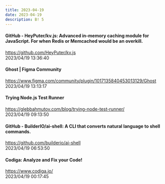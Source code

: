 ```yaml
---
title: 2023-04-19
date: 2023-04-19
description: B! 5
---
```


#### GitHub - HeyPuter/kv.js: Advanced in-memory caching module for JavaScript. For when Redis or Memcached would be an overkill.
https://github.com/HeyPuter/kv.js<br>
2023/04/19 13:36:40<br>


#### Ghost | Figma Community
https://www.figma.com/community/plugin/1017135840453013129/Ghost<br>
2023/04/19 13:13:17<br>


#### Trying Node.js Test Runner
https://glebbahmutov.com/blog/trying-node-test-runner/<br>
2023/04/19 09:13:50<br>


#### GitHub - BuilderIO/ai-shell: A CLI that converts natural language to shell commands.
https://github.com/builderio/ai-shell<br>
2023/04/19 06:53:50<br>


#### Codiga: Analyze and Fix your Code!
https://www.codiga.io/<br>
2023/04/19 00:17:45<br>


